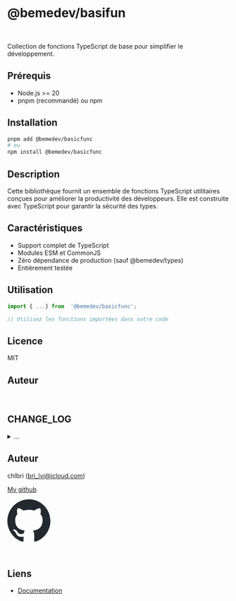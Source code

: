 # @bemedev/basifun

<br/>

Collection de fonctions TypeScript de base pour simplifier le
développement.

## Prérequis

- Node.js >= 20
- pnpm (recommandé) ou npm

## Installation

```bash
pnpm add @bemedev/basicfunc
# ou
npm install @bemedev/basicfunc
```

## Description

Cette bibliothèque fournit un ensemble de fonctions TypeScript utilitaires
conçues pour améliorer la productivité des développeurs. Elle est
construite avec TypeScript pour garantir la sécurité des types.

## Caractéristiques

- Support complet de TypeScript
- Modules ESM et CommonJS
- Zéro dépendance de production (sauf @bemedev/types)
- Entièrement testée

## Utilisation

```typescript
import { ...} from  '@bemedev/basicfunc';

// Utilisez les fonctions importées dans votre code
```

## Licence

MIT

## Auteur

<br/>

## CHANGE_LOG

<details>

<summary>
...
</summary>

## [0.2.0] 2025/02/21 21:30

- Add toPromise

<br/>

## [0.2.0] 2025/02/17 17:00

- Update @bemedev/types to 0.1.4
- Add @bemedev/types as peer dependency

<br/>

## [0.1.6] 2025/02/13 10:00

- Add functions "racePromises" and "withTimeout"
- 100% coverage

<br/>

## [0.1.5] 2025/01/29 18:00

- Add function "identify"

<br/>

### [0.1.4] 2025/01/28 23:10

- Change the name to basifun

<br/>

### [0.1.3] 2025/01/24 08:46

#### Added

- Add modes to string checkers

#### Modified

- Rename keys for switchValue (to _truthy_ and _falsy_)

<br/>
<br/>

### [0.1.2] 2025/01/24 06:24

#### Fixed

- Better sorting inside folders
- Better package.json exports

<br/>
<br/>

### [0.1.1] 2025/01/23

#### Added

- Added utility functions for string manipulation.
- Added isAsync function

<br/>
<br/>

### [0.0.2] 2025/01/21

#### Added

- Added utility functions for string manipulation.

#### Fixed

- Export all functions

<br/>
<br/>

### [0.0.1] 2025/01/11

<br/>

#### Added

- Initial commit with basic functionalities.

</details>

## Auteur

chlbri (bri_lvi@icloud.com)

[My github](https://github.com/chlbri?tab=repositories)

[<svg width="98" height="96" xmlns="http://www.w3.org/2000/svg"><path fill-rule="evenodd" clip-rule="evenodd" d="M48.854 0C21.839 0 0 22 0 49.217c0 21.756 13.993 40.172 33.405 46.69 2.427.49 3.316-1.059 3.316-2.362 0-1.141-.08-5.052-.08-9.127-13.59 2.934-16.42-5.867-16.42-5.867-2.184-5.704-5.42-7.17-5.42-7.17-4.448-3.015.324-3.015.324-3.015 4.934.326 7.523 5.052 7.523 5.052 4.367 7.496 11.404 5.378 14.235 4.074.404-3.178 1.699-5.378 3.074-6.6-10.839-1.141-22.243-5.378-22.243-24.283 0-5.378 1.94-9.778 5.014-13.2-.485-1.222-2.184-6.275.486-13.038 0 0 4.125-1.304 13.426 5.052a46.97 46.97 0 0 1 12.214-1.63c4.125 0 8.33.571 12.213 1.63 9.302-6.356 13.427-5.052 13.427-5.052 2.67 6.763.97 11.816.485 13.038 3.155 3.422 5.015 7.822 5.015 13.2 0 18.905-11.404 23.06-22.324 24.283 1.78 1.548 3.316 4.481 3.316 9.126 0 6.6-.08 11.897-.08 13.526 0 1.304.89 2.853 3.316 2.364 19.412-6.52 33.405-24.935 33.405-46.691C97.707 22 75.788 0 48.854 0z" fill="#24292f"/></svg>](https://github.com/chlbri?tab=repositories)

<br/>

## Liens

- [Documentation](https://github.com/chlbri/basifun)
